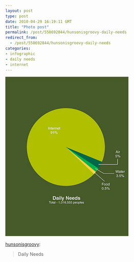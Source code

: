 ```yaml
---
layout: post
type: post
date: 2010-04-29 16:19:11 GMT
title: "Photo post"
permalink: /post/558692844/hunsonisgroovy-daily-needs
redirect_from: 
  - /post/558692844/hunsonisgroovy-daily-needs
categories:
- infographic
- daily needs
- internet
---
```

![](/assets/images/tumblr_l1asvklvTC1qz9tjmo1_400.jpg)

<p><a href="http://hunsonisgroovy.com/post/541477188" class="tumblr_blog">hunsonisgroovy</a>:</p>
<blockquote>Daily Needs</blockquote>